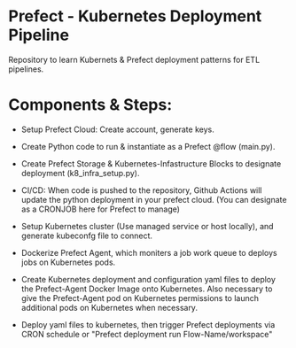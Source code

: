 # Prefect - Kubernetes Deployment Pipeline
Repository to learn Kubernets & Prefect deployment patterns for ETL pipelines. 

# Components & Steps:

- Setup Prefect Cloud: Create account, generate keys.

- Create Python code to run & instantiate as a Prefect @flow (main.py). 

- Create Prefect Storage & Kubernetes-Infastructure Blocks to designate deployment (k8_infra_setup.py).

- CI/CD: When code is pushed to the repository, Github Actions will update the python deployment in your prefect cloud. (You can designate as a CRONJOB here for Prefect to manage)

- Setup Kubernetes cluster (Use managed service or host locally), and generate kubeconfg file to connect.

- Dockerize Prefect Agent, which moniters a job work queue to deploys jobs on Kubernetes pods.  

- Create Kubernetes deployment and configuration yaml files to deploy the Prefect-Agent Docker Image onto Kubernetes. Also necessary to give the Prefect-Agent pod on Kubernetes permissions to launch additional pods on Kubernetes when necessary. 

- Deploy yaml files to kubernetes, then trigger Prefect deployments via CRON schedule or "Prefect deployment run Flow-Name/workspace"